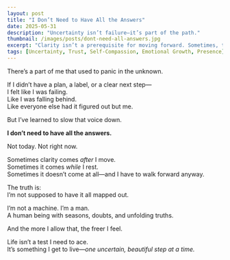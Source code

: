 ```yaml
---
layout: post
title: "I Don’t Need to Have All the Answers"
date: 2025-05-31
description: "Uncertainty isn’t failure—it’s part of the path."
thumbnail: /images/posts/dont-need-all-answers.jpg
excerpt: "Clarity isn’t a prerequisite for moving forward. Sometimes, the answers come as we go—and sometimes they don’t need to."
tags: [Uncertainty, Trust, Self-Compassion, Emotional Growth, Presence]
---
```


There’s a part of me that used to panic in the unknown.

If I didn’t have a plan, a label, or a clear next step—  
I felt like I was failing.  
Like I was falling behind.  
Like everyone else had it figured out but me.

But I’ve learned to slow that voice down.

**I don’t need to have all the answers.**

Not today. Not right now.

Sometimes clarity comes *after* I move.  
Sometimes it comes *while* I rest.  
Sometimes it doesn’t come at all—and I have to walk forward anyway.

The truth is:  
I’m not supposed to have it all mapped out.

I’m not a machine. I’m a man.  
A human being with seasons, doubts, and unfolding truths.

And the more I allow that, the freer I feel.

Life isn’t a test I need to ace.  
It’s something I get to live—*one uncertain, beautiful step at a time.*
